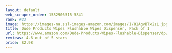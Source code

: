 ```yaml
---
layout: default 
﻿web_scraper_order: 1582906515-5841
rank: #23
image: https://images-na.ssl-images-amazon.com/images/I/81AgvBTx2zL.jpg
title: Dude Products Wipes Flushable Wipes Dispenser, Pack of 1
url: https://www.amazon.com/Dude-Products-Wipes-Flushable-Dispenser/dp/B00L1GHHV2/ref=zg_mw_pc_23?_encoding=UTF8&psc=1&refRID=XJT42DXBBEE9H9WCHFME
reviews: 4.6 out of 5 stars
price: $2.98 
---
```

